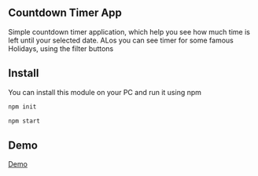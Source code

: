 ## Countdown Timer App
Simple countdown timer application, which help you see how much time is left until your selected date. ALos you can see timer for some famous Holidays, using the filter buttons

## Install

You can install this module on your PC and run it using npm

```sh
npm init
```

```sh
npm start
```

## Demo
<a href="https://soltonanna.github.io/countdown" target="_blank"> Demo </a>